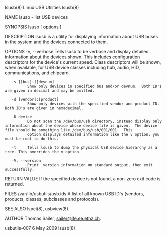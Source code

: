 lsusb(8)                                                                                   Linux USB Utilities                                                                                   lsusb(8)

NAME
       lsusb - list USB devices

SYNOPSIS
       lsusb [ options ]

DESCRIPTION
       lsusb is a utility for displaying information about USB buses in the system and the devices connected to them.

OPTIONS
       -v, --verbose
              Tells  lsusb  to  be  verbose and display detailed information about the devices shown.  This includes configuration descriptors for the device's current speed.  Class descriptors will be
              shown, when available, for USB device classes including hub, audio, HID, communications, and chipcard.

       -s [[bus]:][devnum]
              Show only devices in specified bus and/or devnum.  Both ID's are given in decimal and may be omitted.

       -d [vendor]:[product]
              Show only devices with the specified vendor and product ID.  Both ID's are given in hexadecimal.

       -D device
              Do not scan the /dev/bus/usb directory, instead display only information about the device whose device file is given.  The device file should be something like /dev/bus/usb/001/001.  This
              option displays detailed information like the v option; you must be root to do this.

       -t     Tells lsusb to dump the physical USB device hierarchy as a tree. This overrides the v option.

       -V, --version
              Print  version information on standard output, then exit successfully.

RETURN VALUE
       If the specified device is not found, a non-zero exit code is returned.

FILES
       /var/lib/usbutils/usb.ids
              A list of all known USB ID's (vendors, products, classes, subclasses and protocols).

SEE ALSO
       lspci(8), usbview(8).

AUTHOR
       Thomas Sailer, <sailer@ife.ee.ethz.ch>.

usbutils-007                                                                                    6 May 2009                                                                                       lsusb(8)
